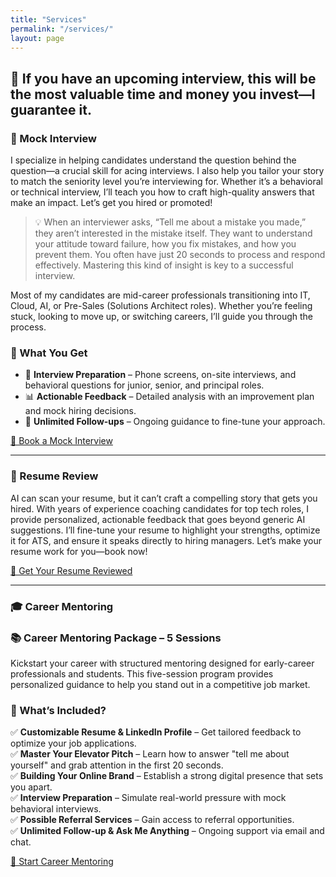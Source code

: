 ```yaml
---
title: "Services"
permalink: "/services/"
layout: page
---
```

## 🎯 **If you have an upcoming interview, this will be the most valuable time and money you invest—I guarantee it.**

### 🚀 Mock Interview

I specialize in helping candidates understand the question behind the question—a crucial skill for acing interviews. I also help you tailor your story to match the seniority level you’re interviewing for. Whether it’s a behavioral or technical interview, I’ll teach you how to craft high-quality answers that make an impact. Let’s get you hired or promoted!

> 💡 When an interviewer asks, “Tell me about a mistake you made,” they aren’t interested in the mistake itself. They want to understand your attitude toward failure, how you fix mistakes, and how you prevent them. You often have just 20 seconds to process and respond effectively. Mastering this kind of insight is key to a successful interview.

Most of my candidates are mid-career professionals transitioning into IT, Cloud, AI, or Pre-Sales (Solutions Architect roles). Whether you’re feeling stuck, looking to move up, or switching careers, I’ll guide you through the process.

### 📌 What You Get

- 🎤 **Interview Preparation** – Phone screens, on-site interviews, and behavioral questions for junior, senior, and principal roles.
- 📊 **Actionable Feedback** – Detailed analysis with an improvement plan and mock hiring decisions.
- 🔄 **Unlimited Follow-ups** – Ongoing guidance to fine-tune your approach.

[📅 Book a Mock Interview](https://topmate.io/ekhiyami/1469939)

---

### 📄 Resume Review

AI can scan your resume, but it can’t craft a compelling story that gets you hired. With years of experience coaching candidates for top tech roles, I provide personalized, actionable feedback that goes beyond generic AI suggestions. I’ll fine-tune your resume to highlight your strengths, optimize it for ATS, and ensure it speaks directly to hiring managers. Let’s make your resume work for you—book now!

[📝 Get Your Resume Reviewed](https://topmate.io/ekhiyami/1469822)

---

### 🎓 Career Mentoring

### 📚 Career Mentoring Package – 5 Sessions

Kickstart your career with structured mentoring designed for early-career professionals and students. This five-session program provides personalized guidance to help you stand out in a competitive job market.

### 📌 What’s Included?

✅ **Customizable Resume & LinkedIn Profile** – Get tailored feedback to optimize your job applications.  
✅ **Master Your Elevator Pitch** – Learn how to answer "tell me about yourself" and grab attention in the first 20 seconds.  
✅ **Building Your Online Brand** – Establish a strong digital presence that sets you apart.  
✅ **Interview Preparation** – Simulate real-world pressure with mock behavioral interviews.  
✅ **Possible Referral Services** – Gain access to referral opportunities.  
✅ **Unlimited Follow-up & Ask Me Anything** – Ongoing support via email and chat.

[🎯 Start Career Mentoring](https://topmate.io/ekhiyami/1471426)

